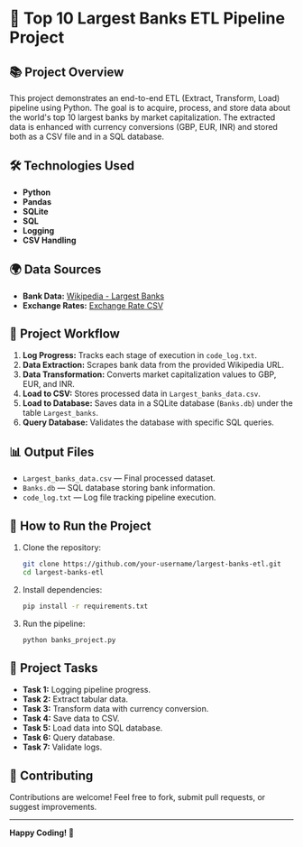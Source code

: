 # 🏦 **Top 10 Largest Banks ETL Pipeline Project**

## 📚 **Project Overview**
This project demonstrates an end-to-end ETL (Extract, Transform, Load) pipeline using Python. The goal is to acquire, process, and store data about the world's top 10 largest banks by market capitalization. The extracted data is enhanced with currency conversions (GBP, EUR, INR) and stored both as a CSV file and in a SQL database.

## 🛠️ **Technologies Used**
- **Python**
- **Pandas**
- **SQLite**
- **SQL**
- **Logging**
- **CSV Handling**

## 🌍 **Data Sources**
- **Bank Data:** [Wikipedia - Largest Banks](https://web.archive.org/web/20230908091635/https://en.wikipedia.org/wiki/List_of_largest_banks)
- **Exchange Rates:** [Exchange Rate CSV](https://cf-courses-data.s3.us.cloud-object-storage.appdomain.cloud/IBMSkillsNetwork-PY0221EN-Coursera/labs/v2/exchange_rate.csv)

## 🚀 **Project Workflow**
1. **Log Progress:** Tracks each stage of execution in `code_log.txt`.
2. **Data Extraction:** Scrapes bank data from the provided Wikipedia URL.
3. **Data Transformation:** Converts market capitalization values to GBP, EUR, and INR.
4. **Load to CSV:** Stores processed data in `Largest_banks_data.csv`.
5. **Load to Database:** Saves data in a SQLite database (`Banks.db`) under the table `Largest_banks`.
6. **Query Database:** Validates the database with specific SQL queries.

## 📊 **Output Files**
- `Largest_banks_data.csv` — Final processed dataset.
- `Banks.db` — SQL database storing bank information.
- `code_log.txt` — Log file tracking pipeline execution.

## 📑 **How to Run the Project**
1. Clone the repository:
   ```bash
   git clone https://github.com/your-username/largest-banks-etl.git
   cd largest-banks-etl
   ```
2. Install dependencies:
   ```bash
   pip install -r requirements.txt
   ```
3. Run the pipeline:
   ```bash
   python banks_project.py
   ```

## 📝 **Project Tasks**
- **Task 1:** Logging pipeline progress.
- **Task 2:** Extract tabular data.
- **Task 3:** Transform data with currency conversion.
- **Task 4:** Save data to CSV.
- **Task 5:** Load data into SQL database.
- **Task 6:** Query database.
- **Task 7:** Validate logs.

## 🤝 **Contributing**
Contributions are welcome! Feel free to fork, submit pull requests, or suggest improvements.

---
**Happy Coding! 🚀**

